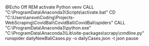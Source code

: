 @Echo Off
REM activate Python venv
CALL "C:\ProgramData\Anaconda3\Scripts\activate.bat"
CD "C:\Users\ansve\Coding\Projects-WebScraping\CovidBali\CovidBali\CovidBali\spiders\"
CALL "C:\ProgramData\Anaconda3\python.exe" "C:\ProgramData\Anaconda3\Lib\site-packages\scrapy\cmdline.py" runspider dailyNewBaliCases.py -o dailyCases.json -t json
pause